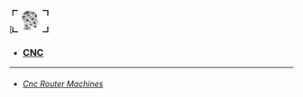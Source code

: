 [![Alt text](https://github.com/universalbit-dev/universalbit-dev/blob/main/docs/assets/images/small_logo.png)

* ### [CNC](https://en.wikipedia.org/wiki/CNC_router)
---

* ###### [Cnc Router Machines](https://universalbit-dev.github.io/cnc-router-machines/)
